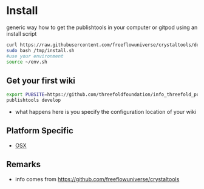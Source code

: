 # Install

generic way how to get the publishtools in your computer or gitpod using an install script

```bash
curl https://raw.githubusercontent.com/freeflowuniverse/crystaltools/development/install.sh > /tmp/install.sh
sudo bash /tmp/install.sh
#use your environment
source ~/env.sh
```



## Get your first wiki

```bash
export PUBSITE=https://github.com/threefoldfoundation/info_threefold_pub/tree/development/wiki_config
publishtools develop
```

- what happens here is you specify the configuration location of your wiki

## Platform Specific

<!-- - [GITPOD for a website](install_gitpod_website)
- [GITPOD for a wiki](install_gitpod_wiki) -->
- [OSX](install_osx)

## Remarks

- info comes from https://github.com/freeflowuniverse/crystaltools 